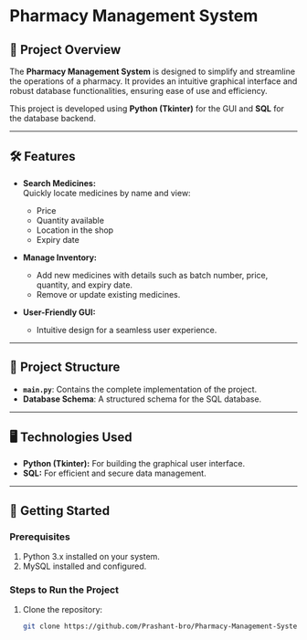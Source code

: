 # Pharmacy Management System

## 🌟 Project Overview
The **Pharmacy Management System** is designed to simplify and streamline the operations of a pharmacy. It provides an intuitive graphical interface and robust database functionalities, ensuring ease of use and efficiency.  

This project is developed using **Python (Tkinter)** for the GUI and **SQL** for the database backend.  

---

## 🛠️ Features
- **Search Medicines:**  
  Quickly locate medicines by name and view:  
  - Price  
  - Quantity available  
  - Location in the shop  
  - Expiry date  

- **Manage Inventory:**  
  - Add new medicines with details such as batch number, price, quantity, and expiry date.  
  - Remove or update existing medicines.  

- **User-Friendly GUI:**  
  - Intuitive design for a seamless user experience.  

---

## 📂 Project Structure
- **`main.py`**: Contains the complete implementation of the project.  
- **Database Schema**: A structured schema for the SQL database.  

---

## 🖥️ Technologies Used
- **Python (Tkinter):** For building the graphical user interface.  
- **SQL:** For efficient and secure data management.  

---

## 🚀 Getting Started
### Prerequisites
1. Python 3.x installed on your system.  
2. MySQL installed and configured.  

### Steps to Run the Project
1. Clone the repository:
   ```bash
   git clone https://github.com/Prashant-bro/Pharmacy-Management-System.git
